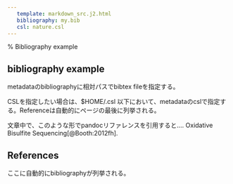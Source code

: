 ```yaml
---
   template: markdown_src.j2.html
   bibliography: my.bib
   csl: nature.csl
---
```


% Bibliography example

## bibliography example

metadataのbibliographyに相対パスでbibtex fileを指定する。

CSLを指定したい場合は、$HOME/.csl 以下において、metadataのcslで指定する。Referenceは自動的にページの最後に列挙される。

文章中で、このような形でpandocリファレンスを引用すると.... Oxidative Bisulfite Sequencing[@Booth:2012fh].

## References

ここに自動的にbibliographyが列挙される。
